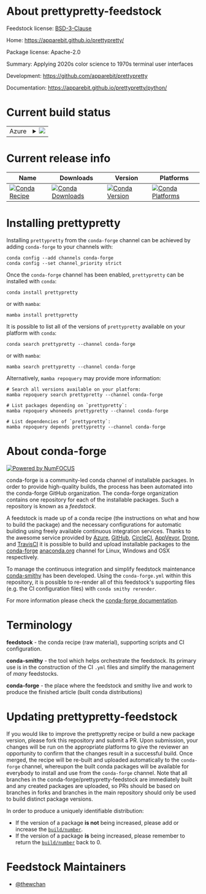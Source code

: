 About prettypretty-feedstock
============================

Feedstock license: [BSD-3-Clause](https://github.com/conda-forge/prettypretty-feedstock/blob/main/LICENSE.txt)

Home: https://apparebit.github.io/prettypretty/

Package license: Apache-2.0

Summary: Applying 2020s color science to 1970s terminal user interfaces

Development: https://github.com/apparebit/prettypretty

Documentation: https://apparebit.github.io/prettypretty/python/

Current build status
====================


<table>
    
  <tr>
    <td>Azure</td>
    <td>
      <details>
        <summary>
          <a href="https://dev.azure.com/conda-forge/feedstock-builds/_build/latest?definitionId=23079&branchName=main">
            <img src="https://dev.azure.com/conda-forge/feedstock-builds/_apis/build/status/prettypretty-feedstock?branchName=main">
          </a>
        </summary>
        <table>
          <thead><tr><th>Variant</th><th>Status</th></tr></thead>
          <tbody><tr>
              <td>linux_64_python3.11.____cpython</td>
              <td>
                <a href="https://dev.azure.com/conda-forge/feedstock-builds/_build/latest?definitionId=23079&branchName=main">
                  <img src="https://dev.azure.com/conda-forge/feedstock-builds/_apis/build/status/prettypretty-feedstock?branchName=main&jobName=linux&configuration=linux%20linux_64_python3.11.____cpython" alt="variant">
                </a>
              </td>
            </tr><tr>
              <td>linux_64_python3.12.____cpython</td>
              <td>
                <a href="https://dev.azure.com/conda-forge/feedstock-builds/_build/latest?definitionId=23079&branchName=main">
                  <img src="https://dev.azure.com/conda-forge/feedstock-builds/_apis/build/status/prettypretty-feedstock?branchName=main&jobName=linux&configuration=linux%20linux_64_python3.12.____cpython" alt="variant">
                </a>
              </td>
            </tr><tr>
              <td>osx_64_python3.11.____cpython</td>
              <td>
                <a href="https://dev.azure.com/conda-forge/feedstock-builds/_build/latest?definitionId=23079&branchName=main">
                  <img src="https://dev.azure.com/conda-forge/feedstock-builds/_apis/build/status/prettypretty-feedstock?branchName=main&jobName=osx&configuration=osx%20osx_64_python3.11.____cpython" alt="variant">
                </a>
              </td>
            </tr><tr>
              <td>osx_64_python3.12.____cpython</td>
              <td>
                <a href="https://dev.azure.com/conda-forge/feedstock-builds/_build/latest?definitionId=23079&branchName=main">
                  <img src="https://dev.azure.com/conda-forge/feedstock-builds/_apis/build/status/prettypretty-feedstock?branchName=main&jobName=osx&configuration=osx%20osx_64_python3.12.____cpython" alt="variant">
                </a>
              </td>
            </tr><tr>
              <td>win_64_python3.11.____cpython</td>
              <td>
                <a href="https://dev.azure.com/conda-forge/feedstock-builds/_build/latest?definitionId=23079&branchName=main">
                  <img src="https://dev.azure.com/conda-forge/feedstock-builds/_apis/build/status/prettypretty-feedstock?branchName=main&jobName=win&configuration=win%20win_64_python3.11.____cpython" alt="variant">
                </a>
              </td>
            </tr><tr>
              <td>win_64_python3.12.____cpython</td>
              <td>
                <a href="https://dev.azure.com/conda-forge/feedstock-builds/_build/latest?definitionId=23079&branchName=main">
                  <img src="https://dev.azure.com/conda-forge/feedstock-builds/_apis/build/status/prettypretty-feedstock?branchName=main&jobName=win&configuration=win%20win_64_python3.12.____cpython" alt="variant">
                </a>
              </td>
            </tr>
          </tbody>
        </table>
      </details>
    </td>
  </tr>
</table>

Current release info
====================

| Name | Downloads | Version | Platforms |
| --- | --- | --- | --- |
| [![Conda Recipe](https://img.shields.io/badge/recipe-prettypretty-green.svg)](https://anaconda.org/conda-forge/prettypretty) | [![Conda Downloads](https://img.shields.io/conda/dn/conda-forge/prettypretty.svg)](https://anaconda.org/conda-forge/prettypretty) | [![Conda Version](https://img.shields.io/conda/vn/conda-forge/prettypretty.svg)](https://anaconda.org/conda-forge/prettypretty) | [![Conda Platforms](https://img.shields.io/conda/pn/conda-forge/prettypretty.svg)](https://anaconda.org/conda-forge/prettypretty) |

Installing prettypretty
=======================

Installing `prettypretty` from the `conda-forge` channel can be achieved by adding `conda-forge` to your channels with:

```
conda config --add channels conda-forge
conda config --set channel_priority strict
```

Once the `conda-forge` channel has been enabled, `prettypretty` can be installed with `conda`:

```
conda install prettypretty
```

or with `mamba`:

```
mamba install prettypretty
```

It is possible to list all of the versions of `prettypretty` available on your platform with `conda`:

```
conda search prettypretty --channel conda-forge
```

or with `mamba`:

```
mamba search prettypretty --channel conda-forge
```

Alternatively, `mamba repoquery` may provide more information:

```
# Search all versions available on your platform:
mamba repoquery search prettypretty --channel conda-forge

# List packages depending on `prettypretty`:
mamba repoquery whoneeds prettypretty --channel conda-forge

# List dependencies of `prettypretty`:
mamba repoquery depends prettypretty --channel conda-forge
```


About conda-forge
=================

[![Powered by
NumFOCUS](https://img.shields.io/badge/powered%20by-NumFOCUS-orange.svg?style=flat&colorA=E1523D&colorB=007D8A)](https://numfocus.org)

conda-forge is a community-led conda channel of installable packages.
In order to provide high-quality builds, the process has been automated into the
conda-forge GitHub organization. The conda-forge organization contains one repository
for each of the installable packages. Such a repository is known as a *feedstock*.

A feedstock is made up of a conda recipe (the instructions on what and how to build
the package) and the necessary configurations for automatic building using freely
available continuous integration services. Thanks to the awesome service provided by
[Azure](https://azure.microsoft.com/en-us/services/devops/), [GitHub](https://github.com/),
[CircleCI](https://circleci.com/), [AppVeyor](https://www.appveyor.com/),
[Drone](https://cloud.drone.io/welcome), and [TravisCI](https://travis-ci.com/)
it is possible to build and upload installable packages to the
[conda-forge](https://anaconda.org/conda-forge) [anaconda.org](https://anaconda.org/)
channel for Linux, Windows and OSX respectively.

To manage the continuous integration and simplify feedstock maintenance
[conda-smithy](https://github.com/conda-forge/conda-smithy) has been developed.
Using the ``conda-forge.yml`` within this repository, it is possible to re-render all of
this feedstock's supporting files (e.g. the CI configuration files) with ``conda smithy rerender``.

For more information please check the [conda-forge documentation](https://conda-forge.org/docs/).

Terminology
===========

**feedstock** - the conda recipe (raw material), supporting scripts and CI configuration.

**conda-smithy** - the tool which helps orchestrate the feedstock.
                   Its primary use is in the construction of the CI ``.yml`` files
                   and simplify the management of *many* feedstocks.

**conda-forge** - the place where the feedstock and smithy live and work to
                  produce the finished article (built conda distributions)


Updating prettypretty-feedstock
===============================

If you would like to improve the prettypretty recipe or build a new
package version, please fork this repository and submit a PR. Upon submission,
your changes will be run on the appropriate platforms to give the reviewer an
opportunity to confirm that the changes result in a successful build. Once
merged, the recipe will be re-built and uploaded automatically to the
`conda-forge` channel, whereupon the built conda packages will be available for
everybody to install and use from the `conda-forge` channel.
Note that all branches in the conda-forge/prettypretty-feedstock are
immediately built and any created packages are uploaded, so PRs should be based
on branches in forks and branches in the main repository should only be used to
build distinct package versions.

In order to produce a uniquely identifiable distribution:
 * If the version of a package **is not** being increased, please add or increase
   the [``build/number``](https://docs.conda.io/projects/conda-build/en/latest/resources/define-metadata.html#build-number-and-string).
 * If the version of a package **is** being increased, please remember to return
   the [``build/number``](https://docs.conda.io/projects/conda-build/en/latest/resources/define-metadata.html#build-number-and-string)
   back to 0.

Feedstock Maintainers
=====================

* [@thewchan](https://github.com/thewchan/)


